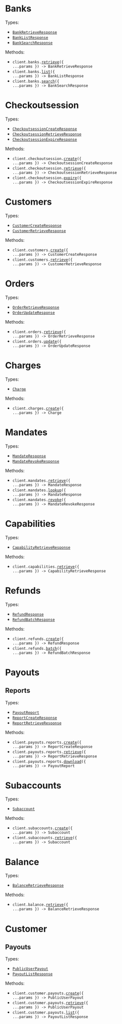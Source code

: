 # Banks

Types:

- <code><a href="./src/resources/banks.ts">BankRetrieveResponse</a></code>
- <code><a href="./src/resources/banks.ts">BankListResponse</a></code>
- <code><a href="./src/resources/banks.ts">BankSearchResponse</a></code>

Methods:

- <code title="post /api/service/banks/details">client.banks.<a href="./src/resources/banks.ts">retrieve</a>({ ...params }) -> BankRetrieveResponse</code>
- <code title="post /api/service/banks/list">client.banks.<a href="./src/resources/banks.ts">list</a>({ ...params }) -> BankListResponse</code>
- <code title="post /api/service/banks/search">client.banks.<a href="./src/resources/banks.ts">search</a>({ ...params }) -> BankSearchResponse</code>

# Checkoutsession

Types:

- <code><a href="./src/resources/checkoutsession.ts">CheckoutsessionCreateResponse</a></code>
- <code><a href="./src/resources/checkoutsession.ts">CheckoutsessionRetrieveResponse</a></code>
- <code><a href="./src/resources/checkoutsession.ts">CheckoutsessionExpireResponse</a></code>

Methods:

- <code title="post /api/service/checkout/session/create">client.checkoutsession.<a href="./src/resources/checkoutsession.ts">create</a>({ ...params }) -> CheckoutsessionCreateResponse</code>
- <code title="post /api/service/checkout/session/details">client.checkoutsession.<a href="./src/resources/checkoutsession.ts">retrieve</a>({ ...params }) -> CheckoutsessionRetrieveResponse</code>
- <code title="post /api/service/checkout/session/expire">client.checkoutsession.<a href="./src/resources/checkoutsession.ts">expire</a>({ ...params }) -> CheckoutsessionExpireResponse</code>

# Customers

Types:

- <code><a href="./src/resources/customers.ts">CustomerCreateResponse</a></code>
- <code><a href="./src/resources/customers.ts">CustomerRetrieveResponse</a></code>

Methods:

- <code title="post /api/service/customer/create">client.customers.<a href="./src/resources/customers.ts">create</a>({ ...params }) -> CustomerCreateResponse</code>
- <code title="post /api/service/customer/retrieve">client.customers.<a href="./src/resources/customers.ts">retrieve</a>({ ...params }) -> CustomerRetrieveResponse</code>

# Orders

Types:

- <code><a href="./src/resources/orders.ts">OrderRetrieveResponse</a></code>
- <code><a href="./src/resources/orders.ts">OrderUpdateResponse</a></code>

Methods:

- <code title="post /api/service/order/details">client.orders.<a href="./src/resources/orders.ts">retrieve</a>({ ...params }) -> OrderRetrieveResponse</code>
- <code title="post /api/service/order/update">client.orders.<a href="./src/resources/orders.ts">update</a>({ ...params }) -> OrderUpdateResponse</code>

# Charges

Types:

- <code><a href="./src/resources/charges.ts">Charge</a></code>

Methods:

- <code title="post /api/service/charge/create">client.charges.<a href="./src/resources/charges.ts">create</a>({ ...params }) -> Charge</code>

# Mandates

Types:

- <code><a href="./src/resources/mandates.ts">MandateResponse</a></code>
- <code><a href="./src/resources/mandates.ts">MandateRevokeResponse</a></code>

Methods:

- <code title="post /api/service/mandate/retrieve">client.mandates.<a href="./src/resources/mandates.ts">retrieve</a>({ ...params }) -> MandateResponse</code>
- <code title="post /api/service/mandate/lookup">client.mandates.<a href="./src/resources/mandates.ts">lookup</a>({ ...params }) -> MandateResponse</code>
- <code title="post /api/service/mandate/revoke">client.mandates.<a href="./src/resources/mandates.ts">revoke</a>({ ...params }) -> MandateRevokeResponse</code>

# Capabilities

Types:

- <code><a href="./src/resources/capabilities.ts">CapabilityRetrieveResponse</a></code>

Methods:

- <code title="post /api/service/merchant/capabilities/details">client.capabilities.<a href="./src/resources/capabilities.ts">retrieve</a>({ ...params }) -> CapabilityRetrieveResponse</code>

# Refunds

Types:

- <code><a href="./src/resources/refunds.ts">RefundResponse</a></code>
- <code><a href="./src/resources/refunds.ts">RefundBatchResponse</a></code>

Methods:

- <code title="post /api/service/merchant/payment/refund">client.refunds.<a href="./src/resources/refunds.ts">create</a>({ ...params }) -> RefundResponse</code>
- <code title="post /api/service/merchant/payment/refund/batch">client.refunds.<a href="./src/resources/refunds.ts">batch</a>({ ...params }) -> RefundBatchResponse</code>

# Payouts

## Reports

Types:

- <code><a href="./src/resources/payouts/reports.ts">PayoutReport</a></code>
- <code><a href="./src/resources/payouts/reports.ts">ReportCreateResponse</a></code>
- <code><a href="./src/resources/payouts/reports.ts">ReportRetrieveResponse</a></code>

Methods:

- <code title="post /api/service/merchant/payout/export/create">client.payouts.reports.<a href="./src/resources/payouts/reports.ts">create</a>({ ...params }) -> ReportCreateResponse</code>
- <code title="post /api/service/merchant/payout/export/retrieve">client.payouts.reports.<a href="./src/resources/payouts/reports.ts">retrieve</a>({ ...params }) -> ReportRetrieveResponse</code>
- <code title="post /api/service/merchant/payout/export/download">client.payouts.reports.<a href="./src/resources/payouts/reports.ts">download</a>({ ...params }) -> PayoutReport</code>

# Subaccounts

Types:

- <code><a href="./src/resources/subaccounts.ts">Subaccount</a></code>

Methods:

- <code title="post /api/service/subaccount/create">client.subaccounts.<a href="./src/resources/subaccounts.ts">create</a>({ ...params }) -> Subaccount</code>
- <code title="post /api/service/subaccount/retrieve">client.subaccounts.<a href="./src/resources/subaccounts.ts">retrieve</a>({ ...params }) -> Subaccount</code>

# Balance

Types:

- <code><a href="./src/resources/balance.ts">BalanceRetrieveResponse</a></code>

Methods:

- <code title="post /api/service/balance/retrieve">client.balance.<a href="./src/resources/balance.ts">retrieve</a>({ ...params }) -> BalanceRetrieveResponse</code>

# Customer

## Payouts

Types:

- <code><a href="./src/resources/customer/payouts.ts">PublicUserPayout</a></code>
- <code><a href="./src/resources/customer/payouts.ts">PayoutListResponse</a></code>

Methods:

- <code title="post /api/service/payout/create">client.customer.payouts.<a href="./src/resources/customer/payouts.ts">create</a>({ ...params }) -> PublicUserPayout</code>
- <code title="post /api/service/payout/retrieve">client.customer.payouts.<a href="./src/resources/customer/payouts.ts">retrieve</a>({ ...params }) -> PublicUserPayout</code>
- <code title="post /api/service/payout/list">client.customer.payouts.<a href="./src/resources/customer/payouts.ts">list</a>({ ...params }) -> PayoutListResponse</code>
